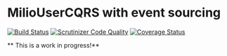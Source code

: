 MilioUserCQRS with event sourcing
================
[![Build Status](https://travis-ci.org/Miliooo/MilioUserCQRS.svg?branch=master)](https://travis-ci.org/Miliooo/MilioUserCQRS)
[![Scrutinizer Code Quality](https://scrutinizer-ci.com/g/Miliooo/MilioUserCQRS/badges/quality-score.png?b=master)](https://scrutinizer-ci.com/g/Miliooo/MilioUserCQRS/?branch=master)
[![Coverage Status](https://coveralls.io/repos/Miliooo/milio-user-write/badge.png)](https://coveralls.io/r/Miliooo/milio-user-write)

** This is a work in progress!**
